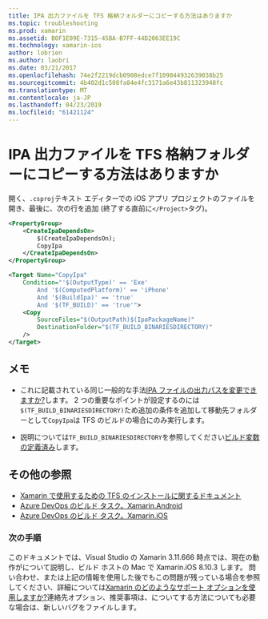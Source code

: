 ```yaml
---
title: IPA 出力ファイルを TFS 格納フォルダーにコピーする方法はありますか
ms.topic: troubleshooting
ms.prod: xamarin
ms.assetid: B0F1E09E-7315-45BA-B7FF-44D2063EE19C
ms.technology: xamarin-ios
author: lobrien
ms.author: laobri
ms.date: 03/21/2017
ms.openlocfilehash: 74e2f2219dcb0908edce7f109844932639038b25
ms.sourcegitcommit: 4b402d1c508fa84e4fc3171a6e43b811323948fc
ms.translationtype: MT
ms.contentlocale: ja-JP
ms.lasthandoff: 04/23/2019
ms.locfileid: "61421124"
---
```

# <a name="how-can-i-copy-ipa-output-files-to-the-tfs-drop-folder"></a>IPA 出力ファイルを TFS 格納フォルダーにコピーする方法はありますか

開く、`.csproj`テキスト エディターでの iOS アプリ プロジェクトのファイルを開き、最後に、次の行を追加 (終了する直前に`</Project>`タグ)。

```xml
<PropertyGroup>
    <CreateIpaDependsOn>
        $(CreateIpaDependsOn);
        CopyIpa
    </CreateIpaDependsOn>
</PropertyGroup>

<Target Name="CopyIpa"
    Condition="'$(OutputType)' == 'Exe'
        And '$(ComputedPlatform)' == 'iPhone'
        And '$(BuildIpa)' == 'true'
        And '$(TF_BUILD)' == 'true'">
    <Copy
        SourceFiles="$(OutputPath)$(IpaPackageName)"
        DestinationFolder="$(TF_BUILD_BINARIESDIRECTORY)"
    />
</Target>
```

## <a name="notes"></a>メモ

- これに記載されている同じ一般的な手法[IPA ファイルの出力パスを変更できますか?](~/ios/troubleshooting/questions/ipa-output-path.md)します。 2 つの重要なポイントが設定するのには`$(TF_BUILD_BINARIESDIRECTORY)`ため追加の条件を追加して移動先フォルダーとして`CopyIpa`は TFS のビルドの場合にのみ実行します。

- 説明については`TF_BUILD_BINARIESDIRECTORY`を参照してください[ビルド変数の定義済み](https://docs.microsoft.com/azure/devops/pipelines/build/variables)します。

## <a name="additional-references"></a>その他の参照

- [Xamarin で使用するための TFS のインストールに関するドキュメント](https://docs.microsoft.com/azure/devops/repos/tfvc/overview)
- [Azure DevOps のビルド タスク。Xamarin.Android](https://docs.microsoft.com/azure/devops/pipelines/tasks/build/xamarin-android)
- [Azure DevOps のビルド タスク。Xamarin.iOS](https://docs.microsoft.com/azure/devops/pipelines/tasks/build/xamarin-ios)

### <a name="next-steps"></a>次の手順

このドキュメントでは、Visual Studio の Xamarin 3.11.666 時点では、現在の動作がについて説明し、ビルド ホストの Mac で Xamarin.iOS 8.10.3 します。 問い合わせ、または上記の情報を使用した後でもこの問題が残っている場合を参照してください、詳細については[Xamarin のどのようなサポート オプションを使用しますか?](~/cross-platform/troubleshooting/support-options.md)連絡先オプション、推奨事項は、についてする方法についても必要な場合は、新しいバグをファイルします。
